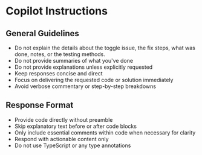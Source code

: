 # Copilot Instructions

## General Guidelines

- Do not explain the details about the toggle issue, the fix steps, what was done, notes, or the testing methods.
- Do not provide summaries of what you've done
- Do not provide explanations unless explicitly requested
- Keep responses concise and direct
- Focus on delivering the requested code or solution immediately
- Avoid verbose commentary or step-by-step breakdowns

## Response Format

- Provide code directly without preamble
- Skip explanatory text before or after code blocks
- Only include essential comments within code when necessary for clarity
- Respond with actionable content only
- Do not use TypeScript or any type annotations
